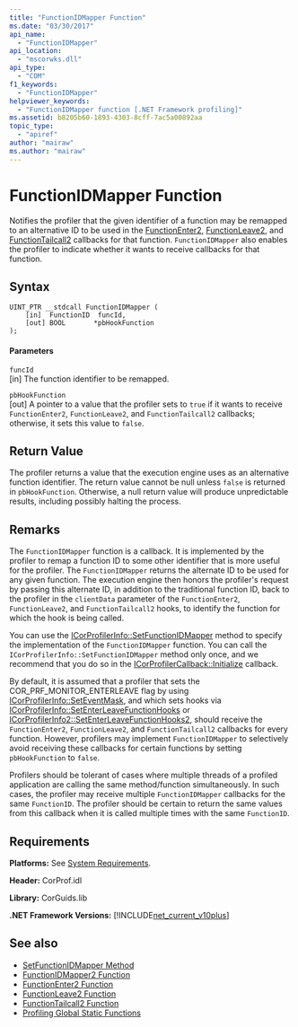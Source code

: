 ```yaml
---
title: "FunctionIDMapper Function"
ms.date: "03/30/2017"
api_name: 
  - "FunctionIDMapper"
api_location: 
  - "mscorwks.dll"
api_type: 
  - "COM"
f1_keywords: 
  - "FunctionIDMapper"
helpviewer_keywords: 
  - "FunctionIDMapper function [.NET Framework profiling]"
ms.assetid: b8205b60-1893-4303-8cff-7ac5a00892aa
topic_type: 
  - "apiref"
author: "mairaw"
ms.author: "mairaw"
---
```

# FunctionIDMapper Function
Notifies the profiler that the given identifier of a function may be remapped to an alternative ID to be used in the [FunctionEnter2](../../../../docs/framework/unmanaged-api/profiling/functionenter2-function.md), [FunctionLeave2](../../../../docs/framework/unmanaged-api/profiling/functionleave2-function.md), and [FunctionTailcall2](../../../../docs/framework/unmanaged-api/profiling/functiontailcall2-function.md) callbacks for that function. `FunctionIDMapper` also enables the profiler to indicate whether it wants to receive callbacks for that function.  
  
## Syntax  
  
```  
UINT_PTR __stdcall FunctionIDMapper (  
    [in]  FunctionID  funcId,   
    [out] BOOL       *pbHookFunction  
);  
```  
  
#### Parameters  
 `funcId`  
 [in] The function identifier to be remapped.  
  
 `pbHookFunction`  
 [out] A pointer to a value that the profiler sets to `true` if it wants to receive `FunctionEnter2`, `FunctionLeave2`, and `FunctionTailcall2` callbacks; otherwise, it sets this value to `false`.  
  
## Return Value  
 The profiler returns a value that the execution engine uses as an alternative function identifier. The return value cannot be null unless `false` is returned in `pbHookFunction`. Otherwise, a null return value will produce unpredictable results, including possibly halting the process.  
  
## Remarks  
 The `FunctionIDMapper` function is a callback. It is implemented by the profiler to remap a function ID to some other identifier that is more useful for the profiler. The `FunctionIDMapper` returns the alternate ID to be used for any given function. The execution engine then honors the profiler's request by passing this alternate ID, in addition to the traditional function ID, back to the profiler in the `clientData` parameter of the `FunctionEnter2`, `FunctionLeave2`, and `FunctionTailcall2` hooks, to identify the function for which the hook is being called.  
  
 You can use the [ICorProfilerInfo::SetFunctionIDMapper](../../../../docs/framework/unmanaged-api/profiling/icorprofilerinfo-setfunctionidmapper-method.md) method to specify the implementation of the `FunctionIDMapper` function. You can call the `ICorProfilerInfo::SetFunctionIDMapper` method only once, and we recommend that you do so in the [ICorProfilerCallback::Initialize](../../../../docs/framework/unmanaged-api/profiling/icorprofilercallback-initialize-method.md) callback.  
  
 By default, it is assumed that a profiler that sets the COR_PRF_MONITOR_ENTERLEAVE flag by using [ICorProfilerInfo::SetEventMask](../../../../docs/framework/unmanaged-api/profiling/icorprofilerinfo-seteventmask-method.md), and which sets hooks via [ICorProfilerInfo::SetEnterLeaveFunctionHooks](../../../../docs/framework/unmanaged-api/profiling/icorprofilerinfo-setenterleavefunctionhooks-method.md) or [ICorProfilerInfo2::SetEnterLeaveFunctionHooks2](../../../../docs/framework/unmanaged-api/profiling/icorprofilerinfo2-setenterleavefunctionhooks2-method.md), should receive the `FunctionEnter2`, `FunctionLeave2`, and `FunctionTailcall2` callbacks for every function. However, profilers may implement `FunctionIDMapper` to selectively avoid receiving these callbacks for certain functions by setting `pbHookFunction` to `false`.  
  
 Profilers should be tolerant of cases where multiple threads of a profiled application are calling the same method/function simultaneously. In such cases, the profiler may receive multiple `FunctionIDMapper` callbacks for the same `FunctionID`. The profiler should be certain to return the same values from this callback when it is called multiple times with the same `FunctionID`.  
  
## Requirements  
 **Platforms:** See [System Requirements](../../../../docs/framework/get-started/system-requirements.md).  
  
 **Header:** CorProf.idl  
  
 **Library:** CorGuids.lib  
  
 **.NET Framework Versions:** [!INCLUDE[net_current_v10plus](../../../../includes/net-current-v10plus-md.md)]  
  
## See also
- [SetFunctionIDMapper Method](../../../../docs/framework/unmanaged-api/profiling/icorprofilerinfo-setfunctionidmapper-method.md)
- [FunctionIDMapper2 Function](../../../../docs/framework/unmanaged-api/profiling/functionidmapper2-function.md)
- [FunctionEnter2 Function](../../../../docs/framework/unmanaged-api/profiling/functionenter2-function.md)
- [FunctionLeave2 Function](../../../../docs/framework/unmanaged-api/profiling/functionleave2-function.md)
- [FunctionTailcall2 Function](../../../../docs/framework/unmanaged-api/profiling/functiontailcall2-function.md)
- [Profiling Global Static Functions](../../../../docs/framework/unmanaged-api/profiling/profiling-global-static-functions.md)
